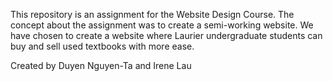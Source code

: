 This repository is an assignment for the Website Design Course. The concept about the assignment was to create a semi-working website. 
We have chosen to create a website where Laurier undergraduate students can buy and sell used textbooks with more ease. 

Created by Duyen Nguyen-Ta and Irene Lau
